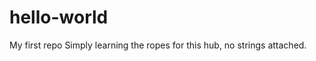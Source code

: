 hello-world
===========

My first repo
Simply learning the ropes for this hub, no strings attached.

